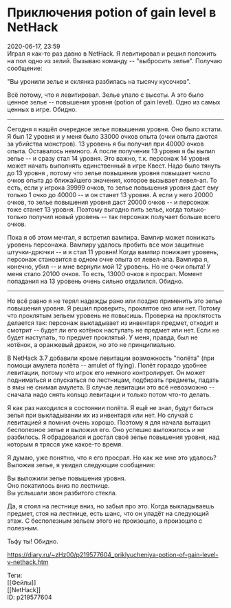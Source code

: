 Приключения potion of gain level в NetHack
===========================================

   
 2020-06-17, 23:59   
  Играл я как-то раз давно в NetHack. Я левитировал и решил положить на пол одно из зелий. Вызываю команду -- "выбросить зелье". Получаю сообщение:   
   
 "Вы уронили зелье и склянка разбилась на тысячу кусочков".   
   
 Всё потому, что я левитировал. Зелье упало с высоты. А это было ценное зелье -- повышения уровня (potion of gain level). Одно из самых ценных в игре. Обидно.   
   
 ***   
   
 Сегодня я нашёл очередное зелье повышения уровня. Оно было кстати. Я был 12 уровня и у меня было 33000 очков опыта (очки опыта даются за убийства монстров). 13 уровень я бы получил при 40000 очков опыта. Оставалось немного. А после получения 13 уровня я бы выпил зелье -- и сразу стал 14 уровня. Это важно, т.к. персонаж 14 уровня может начать выполнять единственный в игре Квест. Надо было тянуть до 13 уровня , потому что зелье повышения уровня повышает число очков опыта до ближайшего значения, которое вызывает левел-ап. То есть, если у игрока 39999 очков, то зелье повышения уровня даст ему только 1 очко до 40000 -- и он станет 13 уровня. А если у него 20000 очков, то зелье повышения уровня даст 20000 очков -- и персонаж тоже станет 13 уровня. Поэтому выгодно пить зелье, когда только-только получил новый уровень -- так персонаж получает больше всего очков.   
   
 Пока я об этом мечтал, я встретил вампира. Вампир может понижать уровень персонажа. Вампиру удалось пробить все мои защитные штучки-дрючки -- и я стал 11 уровня! Когда вампир понижает уровень, персонаж становится в одном очке опыта от левел-апа. Вампира я, конечно, убил -- и мне вернули мой 12 уровень. Но не очки опыта! У меня стало 20100 очков. То есть, 13000 очков я просрал. Момент попадания на 13 уровень очень сильно отдалился. Обидно.   
   
 ***   
   
 Но всё равно я не терял надежды рано или поздно применить это зелье повышения уровня. Я решил проверить, проклятое оно или нет. Потому что проклятым зельем уровень не повысишь. Проверка на проклятость делается так: персонаж выкладывает из инвентаря предмет, отходит и смотрит -- будет ли его котёнок наступать не предмет или нет. Если не будет наступать, то предмет проклятый. У меня, правда, был не котёнок, а оранжевый дракон, но это не принципиально.   
   
 В NetHack 3.7 добавили кроме левитации возможность "полёта" (при помощи амулета полёта -- amulet of flying). Полёт гораздо удобнее левитации, потому что игрок его немного контролирует. Он может подниматься и спускаться по лестницам, подбирать предметы, падать в ямы не снимая амулета. В случае левитации это всё невозможно -- сначала надо снять кольцо левитации и только потом что-то делать.   
   
 Я как раз находился в состоянии полёта. Я ещё не знал, будут биться зелья при выкладывании их из инвентаря или нет. Но случай с левитацией я помнил очень хорошо. Поэтому я для начала вытащил бесполезное зелье и выложил его. Оно успешно выложилось и не разбилось. Я обрадовался и достал своё зелье повышения уровня, над которым я трясся уже какое-то время.   
   
 Я думаю, уже понятно, что я его просрал. Но как же мне это удалось? Выложив зелье, я увидел следующие сообщения:   
   
 Вы выложили зелье повышения уровня.   
 Оно покатилось вниз по лестнице.   
 Вы услышали звон разбитого стекла.   
   
 Да, я стоял на лестнице вниз, но забыл про это. Когда выкладываешь предмет, стоя на лестнице, есть шанс, что он упадёт на следующий этаж. С бесполезным зельем этого не произошло, а произошло с полезным.   
   
 Тьфу ты! Обидно.   
    
 <https://diary.ru/~zHz00/p219577604_priklyucheniya-potion-of-gain-level-v-nethack.htm>   
   
 Теги:   
 [[Фейлы]]   
 [[NetHack]]   
 ID: p219577604